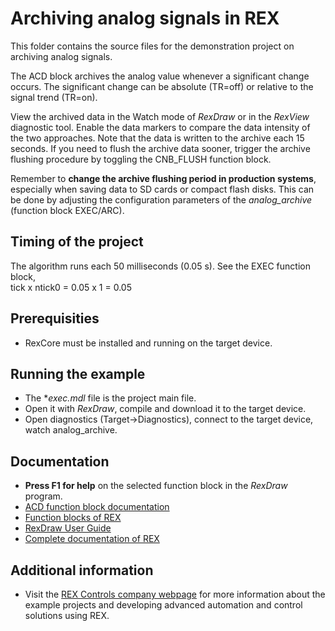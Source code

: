 ﻿Archiving analog signals in REX
==================================================

This folder contains the source files for the demonstration project on archiving
analog signals.

The ACD block archives the analog value whenever a significant
change occurs. The significant change can be absolute (TR=off) or
relative to the signal trend (TR=on).

View the archived data in the Watch mode of *RexDraw* or in the *RexView* 
diagnostic tool. Enable the data markers to compare the data intensity of the 
two approaches. Note that the data is written to the archive each 15 seconds. 
If you need to flush the archive data sooner, trigger the archive flushing 
procedure by toggling the CNB_FLUSH function block.

Remember to **change the archive flushing period in production systems**, 
especially when saving data to SD cards or compact flash disks. This can be done 
by adjusting the configuration parameters of the *analog_archive* (function 
block EXEC/ARC).

## Timing of the project ##

The algorithm runs each 50 milliseconds (0.05 s). See the EXEC function block,  
tick x ntick0 = 0.05 x 1 = 0.05 

## Prerequisities ##
- RexCore must be installed and running on the target device.

## Running the example ##
- The **exec.mdl* file is the project main file.
- Open it with *RexDraw*, compile and download it to the target device.
- Open diagnostics (Target->Diagnostics), connect to the target device, watch analog_archive.

## Documentation ##

- **Press F1 for help** on the selected function block in the *RexDraw* program.
- [ACD function block documentation](https://www.rexcontrols.com/media/2.50.5/doc/ENGLISH/MANUALS/BRef/ACD.html)
- [Function blocks of REX](https://www.rexcontrols.com/media/2.50.5/doc/ENGLISH/MANUALS/BRef/BRef_ENG.html)
- [RexDraw User Guide](https://www.rexcontrols.com/media/2.50.5/doc/ENGLISH/MANUALS/RexDraw/RexDraw_ENG.html)
- [Complete documentation of REX](http://www.rexcontrols.com/documentation-and-support)

## Additional information ##

- Visit the [REX Controls company webpage](http://www.rexcontrols.com) 
for more information about the example projects and developing advanced 
automation and control solutions using REX.
